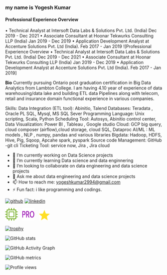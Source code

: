 ### my name is Yogesh Kumar
#### Professional Experience Overview 
•	Technical Analyst at Intersoft Data Labs & Solutions Pvt. Ltd. (India)                                                        Dec 2019 - Dec 2021 
•	Associate Consultant at Hoonar Tekwurks Consulting LLP       (India)                                                          Jan 2019 - Dec 2019 
•	Application Development Analyst at Accenture Solutions Pvt. Ltd  (India).                                                 Feb 2017 - Jan 2019
![Professional Experience Overview •	Technical Analyst at Intersoft Data Labs & Solutions Pvt. Ltd. (India)                                                        Dec 2019 - Dec 2021 •	Associate Consultant at Hoonar Tekwurks Consulting LLP       (India)                                                          Jan 2019 - Dec 2019 •	Application Development Analyst at Accenture Solutions Pvt. Ltd  (India).                                                 Feb 2017 - Jan 2019]

**Bio**
Currently pursuing Ontario post graduation certification in Big Data Analytics from Lambton College.
I am having 4.10 year of experience of data warehousing/data lake and building ETL data Pipelines along with telecom, retail and insurance domain functional experience in various companies.

Skills: Data Integration (ETL tool): Abinitio, Talend  Databases: Teradata , Oracle PL SQL, Mysql, MS SQL Sever Programming Language: Unix scripting, Scala, Python Scheduling Tool: Autosys, Abinitio control center,  Data Visualization: Power BI , Tableau , Google studio Cloud: GCP big query, cloud composer (airflow),cloud storage, cloud SQL, Dataproc AI/ML : ML models , NLP , numpy, pandas and various libraries  Bigdata: Hadoop, HDFS, Hive, Pig, Sqoop, Apcahe spark, pyspark Source code Management: GitHub -git cli Ticketing Tool: service now, Jira , Jira cloud

- 🔭 I’m currently working on Data Science projects 
- 🌱 I’m currently learning Data science and data enginnering 
- 👯 I’m looking to collaborate on data engineering and data science projects 
- 💬 Ask me about data engineering and data science projects 
- 📫 How to reach me: yogeshkumar2994@gmail.com 
- ⚡ Fun fact: i like programming and codings. 


[<img src='https://cdn.jsdelivr.net/npm/simple-icons@3.0.1/icons/github.svg' alt='github' height='40'>](https://github.com/ykumar2994)  [<img src='https://cdn.jsdelivr.net/npm/simple-icons@3.0.1/icons/linkedin.svg' alt='linkedin' height='40'>](https://www.linkedin.com/in/https://www.linkedin.com/in/yogesh-kumar-587697a9//)  

<a href='https://docs.github.com/en/developers'><img src='https://raw.githubusercontent.com/acervenky/animated-github-badges/master/assets/devbadge.gif' width='40' height='40'></a> <a href='https://github.com/pricing'><img src='https://raw.githubusercontent.com/acervenky/animated-github-badges/master/assets/pro.gif' width='40' height='40'></a> <a href='https://stars.github.com/'><img src='https://raw.githubusercontent.com/acervenky/animated-github-badges/master/assets/starbadge.gif' width='35' height='35'></a> 

[![trophy](https://github-profile-trophy.vercel.app/?username=ykumar2994)](https://github.com/ryo-ma/github-profile-trophy)

![GitHub stats](https://github-readme-stats.vercel.app/api?username=ykumar2994&show_icons=true)  

![GitHub Activity Graph](https://activity-graph.herokuapp.com/graph?username=ykumar2994)  

![GitHub metrics](https://metrics.lecoq.io/ykumar2994)  

![Profile views](https://gpvc.arturio.dev/ykumar2994)  
